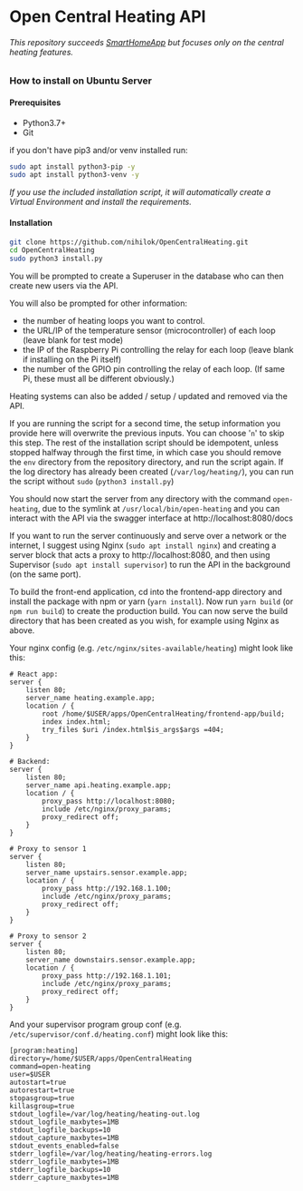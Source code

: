 # Open Central Heating API
###### This repository succeeds [SmartHomeApp](https://github.com/nihilok/SmartHomeApp) but focuses only on the central heating features.


### How to install on Ubuntu Server
#### Prerequisites
- Python3.7+
- Git

if you don't have pip3 and/or venv installed run:
```sh
sudo apt install python3-pip -y
sudo apt install python3-venv -y
```
_If you use the included installation script, it will automatically create a Virtual Environment and install the requirements._

#### Installation
```bash
git clone https://github.com/nihilok/OpenCentralHeating.git
cd OpenCentralHeating
sudo python3 install.py
```
You will be prompted to create a Superuser in the database who can then create new users via the API.

You will also be prompted for other information:
- the number of heating loops you want to control.
- the URL/IP of the temperature sensor (microcontroller) of each loop (leave blank for test mode)
- the IP of the Raspberry Pi controlling the relay for each loop (leave blank if installing on the Pi itself)
- the number of the GPIO pin controlling the relay of each loop. (If same Pi, these must all be different obviously.)

Heating systems can also be added / setup / updated and removed via the API.

If you are running the script for a second time, the setup information you provide here will overwrite the previous 
inputs. You can choose '`n`' to skip this step. 
The rest of the installation script should be idempotent, unless stopped halfway through the first time, in which 
case you should remove the `env` directory from the repository directory, and run the script again. If the log 
directory has already been created (`/var/log/heating/`), you can run the script without `sudo` (`python3 install.py`)

You should now start the server from any directory with the command `open-heating`, due to the symlink at 
`/usr/local/bin/open-heating` and you can interact with the API via the swagger interface at http://localhost:8080/docs

If you want to run the server continuously and serve over a network or the internet, I suggest using Nginx 
(`sudo apt install nginx`) and creating a server block that acts a proxy to http://localhost:8080, and then using 
Supervisor (`sudo apt install supervisor`) to run the API in the background (on the same port).

To build the front-end application, cd into the frontend-app directory and install the package with npm or yarn 
(`yarn install`). Now run `yarn build` (or `npm run build`) to create the production build. You can now serve the build 
directory that has been created as you wish, for example using Nginx as above.

Your nginx config (e.g. `/etc/nginx/sites-available/heating`) might look like this:
```nginx config
# React app:
server {
    listen 80;
    server_name heating.example.app;
    location / {
        root /home/$USER/apps/OpenCentralHeating/frontend-app/build;
        index index.html;
        try_files $uri /index.html$is_args$args =404;
    }	
}

# Backend:
server {
    listen 80;
    server_name api.heating.example.app;
    location / {
        proxy_pass http://localhost:8080;
        include /etc/nginx/proxy_params;
        proxy_redirect off;
    }
}

# Proxy to sensor 1
server {
    listen 80;
    server_name upstairs.sensor.example.app;
    location / {
        proxy_pass http://192.168.1.100;
        include /etc/nginx/proxy_params;
        proxy_redirect off;
    }
}

# Proxy to sensor 2
server {
    listen 80;
    server_name downstairs.sensor.example.app;
    location / {
        proxy_pass http://192.168.1.101;
        include /etc/nginx/proxy_params;
        proxy_redirect off;
    }
}
```

And your supervisor program group conf (e.g. `/etc/supervisor/conf.d/heating.conf`) might look like this:
```
[program:heating]
directory=/home/$USER/apps/OpenCentralHeating
command=open-heating
user=$USER
autostart=true
autorestart=true
stopasgroup=true
killasgroup=true
stdout_logfile=/var/log/heating/heating-out.log
stdout_logfile_maxbytes=1MB
stdout_logfile_backups=10
stdout_capture_maxbytes=1MB
stdout_events_enabled=false
stderr_logfile=/var/log/heating/heating-errors.log
stderr_logfile_maxbytes=1MB
stderr_logfile_backups=10
stderr_capture_maxbytes=1MB
```
